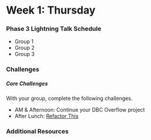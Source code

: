 # Week 1: Thursday

### Phase 3 Lightning Talk Schedule

- Group 1
- Group 2
- Group 3

### Challenges

##### Core Challenges

With your group, complete the following challenges.

- AM & Afternoon: Continue your DBC Overflow project
- After Lunch: [Refactor This](../../../../refactor-this-challenge)

### Additional Resources

